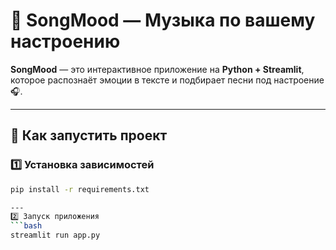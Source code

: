 # 🎵 SongMood — Музыка по вашему настроению

**SongMood** — это интерактивное приложение на **Python + Streamlit**, которое распознаёт эмоции в тексте и подбирает песни под настроение 🎧.

---

## 🚀 Как запустить проект

### 1️⃣ Установка зависимостей
```bash
pip install -r requirements.txt

---
2️⃣ Запуск приложения
```bash
streamlit run app.py
